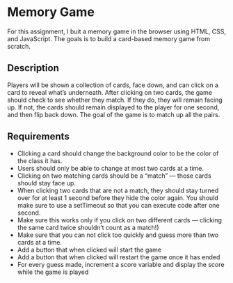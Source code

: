# Memory Game

For this assignment, I buit a memory game in the browser using HTML, CSS, and JavaScript.
The goals is to build a card-based memory game from scratch.

## Description

Players will be shown a collection of cards, face down, and can click on a card to reveal what’s underneath.
After clicking on two cards, the game should check to see whether they match. If they do, they will remain facing up.
If not, the cards should remain displayed to the player for one second, and then flip back down.
The goal of the game is to match up all the pairs.

## Requirements

- Clicking a card should change the background color to be the color of the class it has.
- Users should only be able to change at most two cards at a time.
- Clicking on two matching cards should be a “match” — those cards should stay face up.
- When clicking two cards that are not a match, they should stay turned over for at least 1 second before they hide the color again. You should make sure to use a setTimeout so that you can execute code after one second.
- Make sure this works only if you click on two different cards — clicking the same card twice shouldn’t count as a match!)
- Make sure that you can not click too quickly and guess more than two cards at a time.
- Add a button that when clicked will start the game
- Add a button that when clicked will restart the game once it has ended
- For every guess made, increment a score variable and display the score while the game is played
